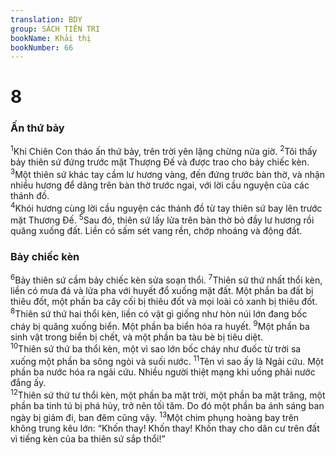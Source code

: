 ```yaml
---
translation: BDY
group: SÁCH TIÊN TRI
bookName: Khải thị 
bookNumber: 66
---
```


<div class="title"><h1>8</h1><h3>Ấn thứ bảy</h3></div>
<span class="verse kh_8_1"><sup>1</sup>Khi Chiên Con tháo ấn thứ bảy, trên trời yên lặng chừng nửa giờ. </span>
<span class="verse kh_8_2"><sup>2</sup>Tôi thấy bảy thiên sứ đứng trước mặt Thượng Đế và được trao cho bảy chiếc kèn.<br/></span>
<span class="verse kh_8_3"><sup>3</sup>Một thiên sứ khác tay cầm lư hương vàng, đến đứng trước bàn thờ, và nhận nhiều hương để dâng trên bàn thờ trước ngai, với lời cầu nguyện của các thánh đồ.<br/></span>
<span class="verse kh_8_4"><sup>4</sup>Khói hương cùng lời cầu nguyện các thánh đồ từ tay thiên sứ bay lên trước mặt Thương Đế. </span>
<span class="verse kh_8_5"><sup>5</sup>Sau đó, thiên sứ lấy lửa trên bàn thờ bỏ đầy lư hương rồi quăng xuống đất. Liền có sấm sét vang rền, chớp nhoáng và động đất.</span>
<div class="title"><h3>Bảy chiếc kèn</h3></div>
<span class="verse kh_8_6"><sup>6</sup>Bảy thiên sứ cầm bảy chiếc kèn sửa soạn thổi. </span>
<span class="verse kh_8_7"><sup>7</sup>Thiên sứ thứ nhất thổi kèn, liền có mưa đá và lửa pha với huyết đổ xuống mặt đất. Một phần ba đất bị thiêu đốt, một phần ba cây cối bị thiêu đốt và mọi loài cỏ xanh bị thiêu đốt.<br/></span>
<span class="verse kh_8_8"><sup>8</sup>Thiên sứ thứ hai thổi kèn, liền có vật gì giống như hòn núi lớn đang bốc cháy bị quăng xuống biển. Một phần ba biển hóa ra huyết. </span>
<span class="verse kh_8_9"><sup>9</sup>Một phần ba sinh vật trong biển bị chết, và một phần ba tàu bè bị tiêu diệt.<br/></span>
<span class="verse kh_8_10"><sup>10</sup>Thiên sứ thứ ba thổi kèn, một vì sao lớn bốc cháy như đuốc từ trời sa xuống một phần ba sông ngòi và suối nước. </span>
<span class="verse kh_8_11"><sup>11</sup>Tên vì sao ấy là Ngải cứu. Một phần ba nước hóa ra ngải cứu. Nhiều người thiệt mạng khi uống phải nước đắng ấy.<br/></span>
<span class="verse kh_8_12"><sup>12</sup>Thiên sứ thứ tư thổi kèn, một phần ba mặt trời, một phần ba mặt trăng, một phần ba tinh tú bị phá hủy, trở nên tối tăm. Do đó một phần ba ánh sáng ban ngày bị giảm đi, ban đêm cũng vậy. </span>
<span class="verse kh_8_13"><sup>13</sup>Một chim phụng hoàng bay trên không trung kêu lớn: “Khốn thay! Khốn thay! Khốn thay cho dân cư trên đất vì tiếng kèn của ba thiên sứ sắp thổi!”</span>
